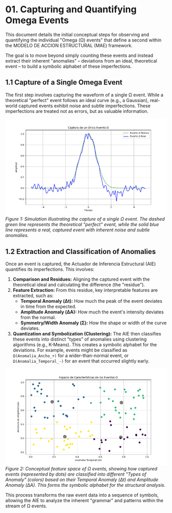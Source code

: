 # 01. Capturing and Quantifying Omega Events

This document details the initial conceptual steps for observing and quantifying the individual "Omega (Ω) events" that define a second within the MODELO DE ACCION ESTRUCTURAL (MAE) framework.

The goal is to move beyond simply counting these events and instead extract their inherent "anomalies" – deviations from an ideal, theoretical event – to build a symbolic alphabet of these imperfections.

## 1.1 Capture of a Single Omega Event

The first step involves capturing the waveform of a single Ω event. While a theoretical "perfect" event follows an ideal curve (e.g., a Gaussian), real-world captured events exhibit noise and subtle imperfections. These imperfections are treated not as errors, but as valuable information.

![Captura de un Único Evento Ω](./fig_01_omega_event_capture.png)
*Figure 1: Simulation illustrating the capture of a single Ω event. The dashed green line represents the theoretical "perfect" event, while the solid blue line represents a real, captured event with inherent noise and subtle anomalies.*

## 1.2 Extraction and Classification of Anomalies

Once an event is captured, the Actuador de Inferencia Estructural (AIE) quantifies its imperfections. This involves:

1.  **Comparison and Residues:** Aligning the captured event with the theoretical ideal and calculating the difference (the "residue").
2.  **Feature Extraction:** From this residue, key interpretable features are extracted, such as:
    *   **Temporal Anomaly (Δt):** How much the peak of the event deviates in time from the expected.
    *   **Amplitude Anomaly (ΔA):** How much the event's intensity deviates from the normal.
    *   **Symmetry/Width Anomaly (Σ):** How the shape or width of the curve deviates.
3.  **Quantization and Symbolization (Clustering):** The AIE then classifies these events into distinct "types" of anomalies using clustering algorithms (e.g., K-Means). This creates a symbolic alphabet for the deviations. For example, events might be classified as `Ω(Anomalia_Ancho_+)` for a wider-than-normal event, or `Ω(Anomalia_Temporal_-)` for an event that occurred slightly early.

![Espacio de Características de los Eventos Ω](./fig_02_feature_space.png)
*Figure 2: Conceptual feature space of Ω events, showing how captured events (represented by dots) are classified into different "Types of Anomaly" (colors) based on their Temporal Anomaly (Δt) and Amplitude Anomaly (ΔA). This forms the symbolic alphabet for the structural analysis.*

This process transforms the raw event data into a sequence of symbols, allowing the AIE to analyze the inherent "grammar" and patterns within the stream of Ω events.
